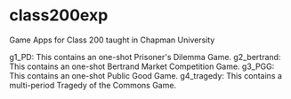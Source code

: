 # class200exp
Game Apps for Class 200 taught in Chapman University

g1_PD: This contains an one-shot Prisoner's Dilemma Game.
g2_bertrand: This contains an one-shot Bertrand Market Competition Game.
g3_PGG: This contains an one-shot Public Good Game.
g4_tragedy: This contains a multi-period Tragedy of the Commons Game.
